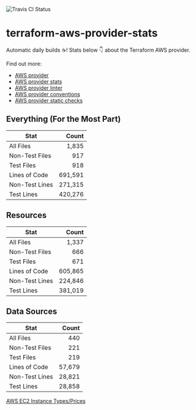![Travis CI Status](https://travis-ci.org/YakDriver/terraform-aws-provider-stats.svg?branch=main)
# terraform-aws-provider-stats

Automatic daily builds :coffee:! Stats below :point_down: about the Terraform AWS provider.

Find out more:
* [AWS provider](https://github.com/terraform-providers/terraform-provider-aws)
* [AWS provider stats](https://github.com/YakDriver/terraform-aws-provider-stats)
* [AWS provider linter](https://github.com/terraform-providers/terraform-provider-aws/tree/master/awsproviderlint)
* [AWS provider conventions](https://github.com/YakDriver/terraform-aws-conventions)
* [AWS provider static checks](https://github.com/YakDriver/terraform-aws-provider-static-checks)



## Everything (For the Most Part)

|  Stat  |  Count  |
| ------------- | -------------: |
|  All Files  |  1,835  |
|  Non-Test Files  |  917  |
|  Test Files  |  918  |
|  Lines of Code  |  691,591  |
|  Non-Test Lines  |  271,315  |
|  Test Lines  |  420,276  |



## Resources

|  Stat  |  Count  |
| ------------- | -------------: |
|  All Files  |  1,337  |
|  Non-Test Files  |  666  |
|  Test Files  |  671  |
|  Lines of Code  |  605,865  |
|  Non-Test Lines  |  224,846  |
|  Test Lines  |  381,019  |



## Data Sources

|  Stat  |  Count  |
| ------------- | -------------: |
|  All Files  |  440  |
|  Non-Test Files  |  221  |
|  Test Files  |  219  |
|  Lines of Code  |  57,679  |
|  Non-Test Lines  |  28,821  |
|  Test Lines  |  28,858  |




[AWS EC2 Instance Types/Prices](https://github.com/YakDriver/aws-ec2-instance-types)
